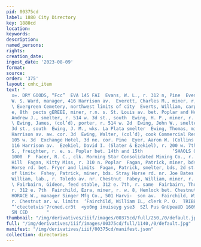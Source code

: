 ```yaml
---
pid: 00375cd
label: 1880 City Directory
key: 1880cd
location: 
keywords: 
description: 
named_persons: 
rights: 
creation_date: 
ingest_date: '2023-08-09'
format: 
source: 
order: '375'
layout: cmhc_item
text: "                                                                   Owen & Chittenden
  x=. DRY GOODS, “Fcc”  EVA 145 FAI  Evans, W. L., r. 312 n, Pine  Evening Star Mine,
  W. S. Ward, manager, 416 Harrison av.  Everett, Charles M., miner, r, 328 e, 4th
  \ Evergreen Cemetery, northwest limits of city  Everts, William, carpenter, r. 425
  e, 8th  pects gEREEE, miner, r.n. s. St. Louis av. bet. Poplar and Hem- oc!  Ewing,
  Andrew J., smelter, r. 514 w. 3d st., south  Ewing, H. P., miner, r. 130 e. 6th
  \ Ewing, James, (col’d), porter, r. 514 w. 2d  Ewing, John W., smelter, r. 514 w.
  3d st., south  Ewing, J. M., wks. La Plata smelter  Ewing, Thomas, mining broker,
  Harrison av. aw. cor. 3d  Ewing, Walter, (col’d), cook Commercial Restaurant, r.
  105 w. 3d  Exchange Hotel, 3d ne. cor. Pine  Eyer, Aaron W. (Collins & Eyer), r-
  116 Harrison av.  Ezekiel, David I. (Slater & Ezekiel), r. 200 w. 7th  Ezell, William
  S., freighter, r. e. s. Poplar bet. 14th and 15th           ‘SHAOLS ONILVAH UNV
  1000  F  Facer, R. C., clk. Morning Star Consolidated Mining Co., r. at mine Carbonate
  Hill  Fagan, Kitty Miss, r. 310 n. Poplar  Fagan, Patrick, miner, bds. s. s. Stray
  Horse rd. bet. Fryer and limits  Fagan, Patrick, smelter, bds, 2d st. south, w.
  of limit«  Fshey, Patrick, miner, bds. Stray Horse rd. nr. Joe Bates mine  | Fahey,
  William, lab., r. Toledo av. nr. Chestnut  Fabey, William, miner, r. 718 e. 6th
  \ Fairbairn, Gideon, feed stable, 312 e. 7th, r. same  Fairbairn, Thomas, teamster,
  r. 312 e. 7th  Fairchild, Ezra, miner, r. w. 8, Hemlock bet. Chestnut and 3d  ‘FAIRCHILD,
  HORACE W., manager Singer Mfg Co., 501 Harvi-  son av.  Fairchild, William, miner,
  r. Chestnut ar. w. limits  ‘Fairchild, William IL, clerk P. O.  TRIBE & JEFFERAY
  “‘ctectetvis'7rcned.cr3t  <yo0ng inuiseyg yse3  SZl Pus GnUpeaUD 160M 112 “SST AA
  SN CED       "
thumbnail: "/img/derivatives/iiif/images/00375cd/full/250,/0/default.jpg"
full: "/img/derivatives/iiif/images/00375cd/full/1140,/0/default.jpg"
manifest: "/img/derivatives/iiif/00375cd/manifest.json"
collection: directories
---
```

